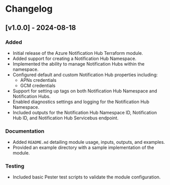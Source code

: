 # Changelog

## [v1.0.0] - 2024-08-18

### Added
- Initial release of the Azure Notification Hub Terraform module.
- Added support for creating a Notification Hub Namespace.
- Implemented the ability to manage Notification Hubs within the namespace.
- Configured default and custom Notification Hub properties including:
  - APNs credentials
  - GCM credentials
- Support for setting up tags on both Notification Hub Namespace and Notification Hubs.
- Enabled diagnostics settings and logging for the Notification Hub Namespace.
- Included outputs for the Notification Hub Namespace ID, Notification Hub ID, and Notification Hub Servicebus endpoint.

### Documentation
- Added `README.md` detailing module usage, inputs, outputs, and examples.
- Provided an example directory with a sample implementation of the module.

### Testing
- Included basic Pester test scripts to validate the module configuration.

